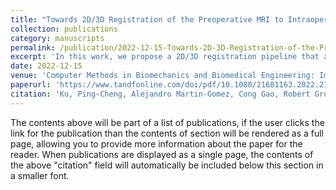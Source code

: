 ```yaml
---
title: "Towards 2D/3D Registration of the Preoperative MRI to Intraoperative Fluoroscopic Images for Visualisation of Bone Defects"
collection: publications
category: manuscripts
permalink: /publication/2022-12-15-Towards-2D-3D-Registration-of-the-Preoperative-MRI-to-Intraoperative-Fluoroscopic-Images-for-Visualisation-of-Bone-Defects.md
excerpt: 'In this work, we propose a 2D/3D registration pipeline that aims to register preoperative MRI with intraoperative 2D fluoroscopic images. To showcase the feasibility of our approach, we use the core decompression procedure as a surgical example to perform 2D/3D femur registration. The proposed registration pipeline is evaluated using digitally reconstructed radiographs (DRRs) to simulate the intraoperative fluoroscopic images. The resulting transformation from the registration is later used to create overlays of preoperative MRI annotations and planning data to provide intraoperative visual guidance to surgeons.'
date: 2022-12-15
venue: 'Computer Methods in Biomechanics and Biomedical Engineering: Imaging & Visualization'
paperurl: 'https://www.tandfonline.com/doi/pdf/10.1080/21681163.2022.2152375?casa_token=_8s9B7szwfQAAAAA:1SJImzfUtBTIMY6E2vgf0D2sMpFbk_KYrwVjraSECVL0uSX-_LxqaSyZeoeIEGbjM33KsZ7Pbwsy-1k'
citation: 'Ku, Ping-Cheng, Alejandro Martin-Gomez, Cong Gao, Robert Grupp, Simon C. Mears, and Mehran Armand. (2022). &quot;Towards 2D/3D Registration of the Preoperative MRI to Intraoperative Fluoroscopic Images for Visualisation of Bone Defects.&quot; <i>In Computer Methods in Biomechanics and Biomedical Engineering: Imaging & Visualization</i>. 11(4) pp. 1096-1105.'
---
```


The contents above will be part of a list of publications, if the user clicks the link for the publication than the contents of section will be rendered as a full page, allowing you to provide more information about the paper for the reader. When publications are displayed as a single page, the contents of the above "citation" field will automatically be included below this section in a smaller font.
